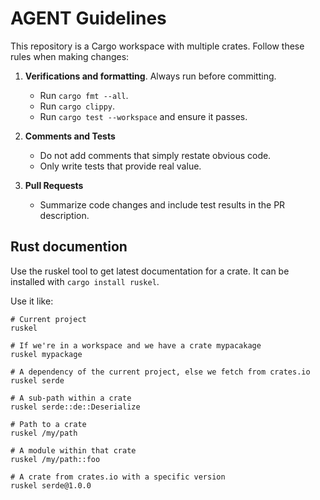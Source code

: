 # AGENT Guidelines

This repository is a Cargo workspace with multiple crates. Follow these rules
when making changes:

1. **Verifications and formatting**. Always run before committing.
   - Run `cargo fmt --all`.
   - Run `cargo clippy`.
   - Run `cargo test --workspace` and ensure it passes.

2. **Comments and Tests**
   - Do not add comments that simply restate obvious code.
   - Only write tests that provide real value.

3. **Pull Requests**
   - Summarize code changes and include test results in the PR description.

## Rust documention

Use the ruskel tool to get latest documentation for a crate. It can be installed with `cargo install ruskel`.

Use it like:

```
# Current project
ruskel

# If we're in a workspace and we have a crate mypacakage
ruskel mypackage

# A dependency of the current project, else we fetch from crates.io 
ruskel serde

# A sub-path within a crate
ruskel serde::de::Deserialize 

# Path to a crate
ruskel /my/path

# A module within that crate
ruskel /my/path::foo

# A crate from crates.io with a specific version
ruskel serde@1.0.0
```
